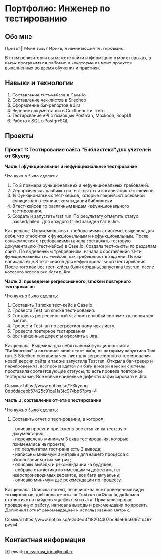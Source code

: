# Портфолио: Инженер по тестированию

## Обо мне
Привет👋 Меня зовут Ирина, я начинающий тестировщик.  <p>В этом репозитории вы можете найти информацию о моих навыках, в каких программах я работаю и некоторые из моих проектов, выполненных во время обучения и практики.</p>
## Навыки и технологии
<p> 
 <ol> 
 <li> Составление тест-кейсов в Qase.io 
 <li> Составление чек-листов в Sitechco
 <li> Оформление баг-репортов в Jira  
 <li> Ведение документации в Confluence и Trello
 <li> Тестирование API с помощью Postman, Mockoon, SoapUI
 <li> Работа с SQL в PostgreSQL
</ol>

## Проекты
### Проект 1: Тестирование сайта "Библиотека" для учителей от Skyeng

<p>  <strong> Часть 1: функциональное и нефункциональное тестирование  </strong> </p>
<p> Что нужно было сделать:</p>
<ol>
 <li> По 3 примера функциональных и нефункциональных требований. </li>
 <li> Иерархическая разбивка на тест-сьюты и организация тест-кейсов. </li>
 <li> 16 функциональных тест-кейсов, которые покрывают основной функционал в техническом задании библиотеки. </li>
 <li> 8 тест-кейсов по различным видам нефункционального тестирования. </li>
 <li> Создать и запустить test run. По результату отметить статус passed/failed. Для каждого failed заведен баг в Jira. </li>
</ol>
<p> Как решала: Ознакомившись с требованиями к системе, выделила для себя, что относится к функциональным и нефункциональным. После ознакомления с требованиями начала составлять тестовую документацию (тест-кейсы) в Qase.io. Создала тест-сьюты по разделам сайта. По выделенным требованиям, начала с составления 16-ти функциональных тест-кейсов, как требовалось в задании. Потом написала еще 8 тест-кейсов для нефункционального тестирования. После того как все тест-кейсы были созданы, запустила test run, после которого завела все баги в Jira.</p>

 <strong> Часть 2: проведение регрессионного, smoke и повторного тестирования  </strong>
<p> Что нужно было сделать: </p>
<ol>
<li> Составить 1 smoke тест-кейс в Qase.io. </li>
<li> Провести Test run smoke тестирования. </li>
<li> Составить регрессионный чек-лист в любой системе хранения чек-листов.</li>
<li> Провести Test run по регрессионному чек-листу.</li>
<li> Провести повторное тестирования
<li> Все найденные дефекты оформить в Jira.</li>
</ol>
<p> Как решала: Выделила для себя главный функционал сайта "Библиотека" и составила smoke тест-кейс, по которому запустила Test run. В Sitechco составила чек-лист для регрессионного тестирования новой версии сайта и так же запустила Test run. Открыла баг-трекер и перепроверила, воспроизводятся ли баги в новой версии системы, проставила соответсвующие статусы, то есть провела повторное тестирование. Все новые найденные дефекты зафиксировала в Jira.
</p>
<p> Ссылка: https://www.notion.so/1-Skyeng-0db6dacebb57425c91ca11a3fc974bb6?pvs=4 </p>

<p>  <strong> Часть 3: составление отчета о тестировании  </strong> </p>
<p> Что нужно было сделать: </p>
<ol>
<li> Составить отчет о тестировании, в котором: </li>
<p> - описан проект и приложены все ссылки на тестовую документацию;
<br> - перечислены минимум 3 вида тестирования, которые применялись на проекте;
<br> - по результатам тест-рана есть 2 вывода;
<br> - написаны минимум 3 метрики для нашего процесса с обоснованием этих метрик;
<br> - описаны выводы и рекомендации на будущее;
<br> - собрана статистика по имеющимся дефектам, нет невоспроизводимых дефектов, все баги актуальны;
<br> - описано минимум две рекомендации по процессу. <p>
</ol>
<p> Как решала: Описала проект, перечислила все проведенные виды тетсирования, добавила отчеты по Test run из Qase.io, добавила статистику по найденым дефектам из Jira. Проанализировав проведенную работу, написала выводы и рекомендации по проекту. Дополнила отчет рекомендацией к использованию метрик.
</p>
Ссылка: https://www.notion.so/e0d0ed3718204407bc9de66c66971b49?pvs=4

## Контактная информация
✉️ email: prosvirova_irina@mail.ru
